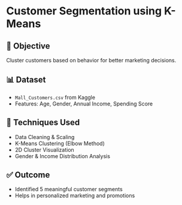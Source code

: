 # Customer Segmentation using K-Means

## 📌 Objective
Cluster customers based on behavior for better marketing decisions.

## 📊 Dataset
- `Mall_Customers.csv` from Kaggle
- Features: Age, Gender, Annual Income, Spending Score

## 🧠 Techniques Used
- Data Cleaning & Scaling
- K-Means Clustering (Elbow Method)
- 2D Cluster Visualization
- Gender & Income Distribution Analysis

## ✅ Outcome
- Identified 5 meaningful customer segments
- Helps in personalized marketing and promotions

